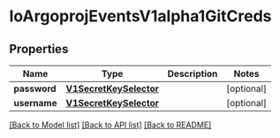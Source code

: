 # IoArgoprojEventsV1alpha1GitCreds

## Properties
Name | Type | Description | Notes
------------ | ------------- | ------------- | -------------
**password** | [**V1SecretKeySelector**](V1SecretKeySelector.md) |  | [optional] 
**username** | [**V1SecretKeySelector**](V1SecretKeySelector.md) |  | [optional] 

[[Back to Model list]](../README.md#documentation-for-models) [[Back to API list]](../README.md#documentation-for-api-endpoints) [[Back to README]](../README.md)


